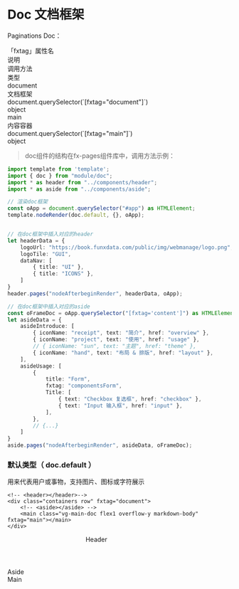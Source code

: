 # Doc 文档框架

Paginations Doc：

<div class="vg-tables tables-wrap tables-aoto-scroller rowcolumn mb-16">
    <div class="vg-tables-header bg-gray-200 border-radius-xl">
        <div class="tables-col">「fxtag」属性名</div>
        <div class="tables-col">说明</div>
        <div class="tables-col tables-width-xl">调用方法</div>
        <div class="tables-col tables-width-last">类型</div>
    </div>
    <div class="vg-tables-body">
        <div class="tables-body-scroller">
            <div class="tables-row">
                <div class="tables-col">document</div>
                <div class="tables-col">文档框架</div>
                <div class="tables-col tables-width-xl">document.querySelector(`[fxtag="document"]`)</div>
                <div class="tables-col tables-width-last">object</div>
            </div>
            <div class="tables-row">
                <div class="tables-col">main</div>
                <div class="tables-col">内容容器</div>
                <div class="tables-col tables-width-xl">document.querySelector(`[fxtag="main"]`)</div>
                <div class="tables-col tables-width-last">object</div>
            </div>
        </div>
    </div>
</div>

> doc组件的结构在fx-pages组件库中，调用方法示例：

```typeScript
import template from 'template';
import { doc } from "module/doc";
import * as header from "../components/header";
import * as aside from "../components/aside";

// 渲染doc框架
const oApp = document.querySelector("#app") as HTMLElement;
template.nodeRender(doc.default, {}, oApp);


// 在doc框架中插入对应的header
let headerData = {
    logoUrl: "https://book.funxdata.com/public/img/webmanage/logo.png",
    logoTile: "GUI",
    dataNav: [
        { title: "UI" },
        { title: "ICONS" },
    ]
}
header.pages("nodeAfterbeginRender", headerData, oApp);

// 在doc框架中插入对应的aside
const oFrameDoc = oApp.querySelector("[fxtag='content']") as HTMLElement;
let asideData = {
    asideIntroduce: [
        { iconName: "receipt", text: "简介", href: "overview" },
        { iconName: "project", text: "使用", href: "usage" },
        // { iconName: "sun", text: "主题", href: "theme" },
        { iconName: "hand", text: "布局 & 排版", href: "layout" },
    ],
    asideUsage: [
        {
            title: "Form",
            fxtag: "componentsForm",
            Title: [
                { text: "Checkbox 复选框", href: "checkbox" },
                { text: "Input 输入框", href: "input" },
            ],
        },
        // {...}
    ]
}
aside.pages("nodeAfterbeginRender", asideData, oFrameDoc);
```

### 默认类型（ doc.default ）

用来代表用户或事物，支持图片、图标或字符展示

<section class='row justify-center pcol-10 prow-20 border-radius-md box-shadow-all mb-16'>
  <div class="col-6 pcol-10">

    <!-- <header></header>-->
    <div class="containers row" fxtag="document">
        <!-- <aside></aside> -->
        <main class="vg-main-doc flex1 overflow-y markdown-body" fxtag="main"></main>
    </div>

  </div>
  
  <div class="col-6 row align-center justify-center pcol-10">
    <div id="app" class="text-center" style="width:400px">
        <header class="vg-headers-doc row align-center bg-gray-400 justify-center" style="position:relative">Header</header>
        <div class="containers row">
            <aside class="vg-asides-doc overflow-y bg-gray-200" style="width:100px;height:auto">Aside</aside>
            <main class="vg-main-doc flex1 overflow-y bg-gray-400" style="height:auto">Main</main>
            <!-- <footer id="footer"></footer> -->
        </div>
    </div>
  </div>

</section>
